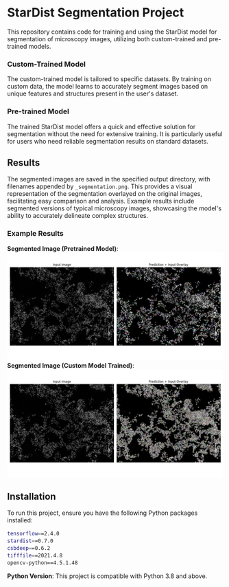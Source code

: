 # StarDist Segmentation Project

This repository contains code for training and using the StarDist model for segmentation of microscopy images, utilizing both custom-trained and pre-trained models.

### Custom-Trained Model

The custom-trained model is tailored to specific datasets. By training on custom data, the model learns to accurately segment images based on unique features and structures present in the user's dataset. 

### Pre-trained Model

The trained StarDist model offers a quick and effective solution for segmentation without the need for extensive training. It is particularly useful for users who need reliable segmentation results on standard datasets.

## Results

The segmented images are saved in the specified output directory, with filenames appended by `_segmentation.png`. This provides a visual representation of the segmentation overlayed on the original images, facilitating easy comparison and analysis. Example results include segmented versions of typical microscopy images, showcasing the model's ability to accurately delineate complex structures.

### Example Results

**Segmented Image (Pretrained Model)**: ![Alt text](https://github.com/shuchismita-anwar/Custom-StarDist-Model/blob/master/segmentation_results_pretrained/Muc1_Ecad_SPC_x20_2_XY10_00016_CH3_segmentation.png)
**Segmented Image (Custom Model Trained)**: ![Alt text](https://github.com/shuchismita-anwar/Custom-StarDist-Model/blob/master/segmentation_results/Muc1_Ecad_SPC_x20_2_XY10_00016_CH3_segmentation.png)

## Installation

To run this project, ensure you have the following Python packages installed:

```bash
tensorflow==2.4.0
stardist==0.7.0
csbdeep==0.6.2
tifffile==2021.4.8
opencv-python==4.5.1.48
```

**Python Version**: This project is compatible with Python 3.8 and above.
